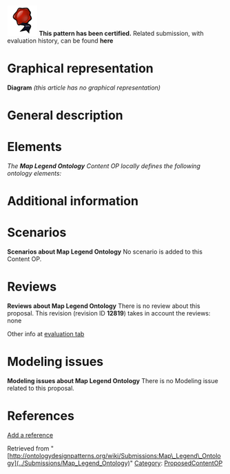 [![](../images/thumb/b/b5/Certified.png/70px-Certified.png)](../Image/Certified.png "Certified.png") __This pattern has been certified.__
Related submission, with evaluation history, can be found __here__





#  Graphical representation


__Diagram__
_(this article has no graphical representation)_



#  General description


  




#  Elements


_The __Map Legend Ontology__ Content OP locally defines the following ontology elements:_



#  Additional information


#  Scenarios



__Scenarios about Map Legend Ontology__
No scenario is added to this Content OP.




#  Reviews



__Reviews about Map Legend Ontology__
There is no review about this proposal.
This revision (revision ID __12819__) takes in account the reviews: none


Other info at [evaluation tab](http://ontologydesignpatterns.org/wiki/index.php?title=Submissions:Map_Legend_Ontology&action=evaluation "http://ontologydesignpatterns.org/wiki/index.php?title=Submissions:Map_Legend_Ontology&action=evaluation")




  




#  Modeling issues



__Modeling issues about Map Legend Ontology__
There is no Modeling issue related to this proposal.




  




#  References


[Add a reference](index.php@title=Odp%253AAdd_reference&subject=Submissions%253AMap+Legend+Ontology.html "http://ontologydesignpatterns.org/wiki/index.php?title=Odp:Add_reference&subject=Submissions%3AMap+Legend+Ontology")


  






Retrieved from "[http://ontologydesignpatterns.org/wiki/Submissions:Map\_Legend\_Ontology](../Submissions/Map_Legend_Ontology)"
 [Category](http://ontologydesignpatterns.org/wiki/Special:Categories "Special:Categories"): [ProposedContentOP](../Category/ProposedContentOP "Category:ProposedContentOP")